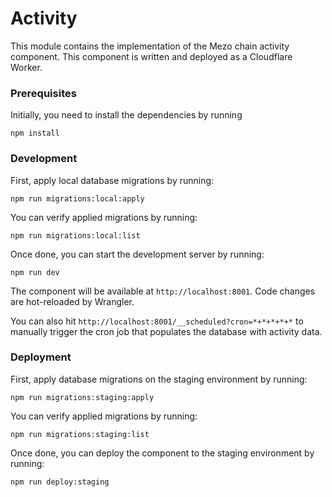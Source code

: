 # Activity

This module contains the implementation of the Mezo chain activity component.
This component is written and deployed as a Cloudflare Worker.

### Prerequisites

Initially, you need to install the dependencies by running
```shell
npm install
```

### Development

First, apply local database migrations by running:
```shell
npm run migrations:local:apply
```

You can verify applied migrations by running:
```shell
npm run migrations:local:list
```

Once done, you can start the development server by running:
```shell
npm run dev
```

The component will be available at `http://localhost:8001`. Code changes
are hot-reloaded by Wrangler.

You can also hit `http://localhost:8001/__scheduled?cron=*+*+*+*+*` to
manually trigger the cron job that populates the database with activity data.

### Deployment

First, apply database migrations on the staging environment by running:
```shell
npm run migrations:staging:apply
```

You can verify applied migrations by running:
```shell
npm run migrations:staging:list
```

Once done, you can deploy the component to the staging environment by running:
```shell
npm run deploy:staging
```
